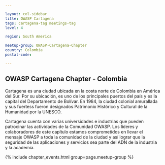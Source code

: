 ```yaml
--- 

layout: col-sidebar
title: OWASP Cartagena 
tags: cartagena-tag meetings-tag
level: 4

region: South America

meetup-group: OWASP-Cartagena-Chapter
country: Colombia
postal-code: 

---
```


## OWASP Cartagena Chapter - Colombia

Cartagena es una ciudad ubicada en la costa norte de Colombia en América del Sur. Por su ubicación, es uno de los principales puertos del país y es la capital del Departamento de Bolívar. En 1984, la ciudad colonial amurallada y sus fuertess fueron designados Patrimonio Histórico y Cultural de la Humanidad por la UNESCO.

Cartagena cuenta con varias universidades e industrias que pueden patrocinar las actividades de la Comunidad OWASP. Los líderes y colaboradores de este capítulo estamos comprometidos en llevar el mensaje OWASP a toda la comunidad de la ciudad y así lograr que la seguridad de las aplicaciones y servicios sea parte del ADN de la industria y la academia.


{% include chapter_events.html group=page.meetup-group %}
